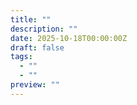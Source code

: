 ```yaml
---
title: ""
description: ""
date: 2025-10-18T00:00:00Z
draft: false
tags:
  - ""
  - ""
preview: ""
---
```

